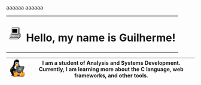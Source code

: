 <td>aaaaaa</td> <td>aaaaaa</td>


<table >
    <tr>
        <td><img src="my_computer_animated_commission_by_wrim_d5iuujc.gif"></img></td>
        <td><h1>Hello, my name is Guilherme!</h1></td>
    </tr>
</table>



| <img  width="110" src="linux-computer.gif"> | I am a student of Analysis and Systems Development. Currently, I am learning more about the C language, web frameworks, and other tools. |
|:-----------------------------------------------------:|:------------------------------------------------------:|

  



